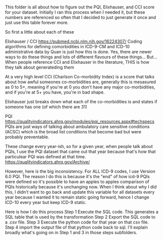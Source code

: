 This folder is all about how to figure out the PQI, Elixhauser, and CCI score for your dataset.
Initially I ran this process when I needed it, but these numbers are referenced so often that I decided to just generate it once and just use this table forever more. 

So first a little about each of these

Elixhauser / CCI
https://pubmed.ncbi.nlm.nih.gov/16224307/
Coding algorithms for defining comorbidities in ICD-9-CM and ICD-10 administrative data by Quan is just how this is done.
Yes, there are newer ways to do these things and lots of different flavours of these things... But...
When people reference CCI and Elixhauser in the literature, THIS is how they talk about generateding them

At a very high level CCI (Charlson Co-morbidity Index) is a score that talks about how awful someones co-morbidities are, generally this is mesasured as 0 to 5+, meaning if you're at 0 you don't have any major co-morbidities, and if you're at 5+ you have, you're in bad shape.

Elixhauser just breaks down what each of the co-morbidities is and states if someone has one (of which there are 31)

PQI
https://qualityindicators.ahrq.gov/modules/pqi_resources.aspx#techspecs
PQIs are just ways of talking about ambulatory care sensitive conditions (ACSC) which is the broad list conditions that become bad but were probably preventable. 

These change every year-ish, so for a given year, when people talk about PQIs, I use the PQI dataset that came out that year because that's how that particulear PQI was defined at that time.
https://qualityindicators.ahrq.gov/Archive/

However, here is the big inconsistency. For ALL ICD-9 codes, I use Version 6.0 PQI. The reason I do this is because it's the "end" of how icd-9 PQIs were defined so it's possible to have an apples to apples comparison of PQIs historically because it's unchanging now.  When I think about why I did this, I didn't want to go back and update this variable for all datasets every year because I wanted it to remain static going forward, hence I change ICD-10 every year but keep ICD-9 static. 

Here is how I do this process 
Step 1 Execute the SQL code. This generates a SQL table that is used by the transformation
Step 2 Export the SQL code to a .csv file.
Step 3 Execute the python code for that year on that csv file.
Step 4 import the output file of that python code back to sql. 
I'll explain broadly what's going on in Step 1 and 3 in those steps subfolders.